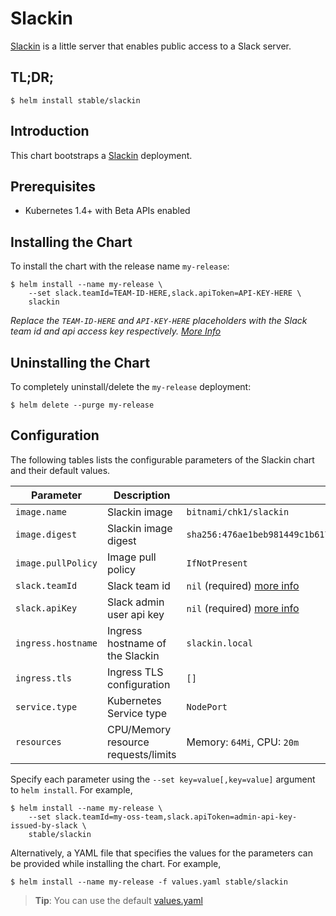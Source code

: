 # Slackin

[Slackin](https://github.com/rauchg/slackin) is a little server that enables public access to a Slack server.

## TL;DR;

```console
$ helm install stable/slackin
```

## Introduction

This chart bootstraps a [Slackin](https://github.com/codeformuenster/slackin-docker) deployment.

## Prerequisites

- Kubernetes 1.4+ with Beta APIs enabled

## Installing the Chart

To install the chart with the release name `my-release`:

```console
$ helm install --name my-release \
    --set slack.teamId=TEAM-ID-HERE,slack.apiToken=API-KEY-HERE \
    slackin
```

_Replace the `TEAM-ID-HERE` and `API-KEY-HERE` placeholders with the Slack team id and api access key respectively. [More Info](https://github.com/rauchg/slackin#tips)_

## Uninstalling the Chart

To completely uninstall/delete the `my-release` deployment:

```console
$ helm delete --purge my-release
```

## Configuration

The following tables lists the configurable parameters of the Slackin chart and their default values.

|     Parameter      |             Description             |                                  Default                                  |
|--------------------|-------------------------------------|---------------------------------------------------------------------------|
| `image.name`       | Slackin image                       | `bitnami/chk1/slackin`                                                    |
| `image.digest`     | Slackin image digest                | `sha256:476ae1beb981449c1b61794bb9ec52beeff1c312ff54fbcd3010946b991975f8` |
| `image.pullPolicy` | Image pull policy                   | `IfNotPresent`                                                            |
| `slack.teamId`     | Slack team id                       | `nil` (required) [more info](https://github.com/rauchg/slackin#tips)      |
| `slack.apiKey`     | Slack admin user api key            | `nil` (required) [more info](https://github.com/rauchg/slackin#tips)      |
| `ingress.hostname` | Ingress hostname of the Slackin     | `slackin.local`                                                           |
| `ingress.tls`      | Ingress TLS configuration           | `[]`                                                                      |
| `service.type`     | Kubernetes Service type             | `NodePort`                                                                |
| `resources`        | CPU/Memory resource requests/limits | Memory: `64Mi`, CPU: `20m`                                                |

Specify each parameter using the `--set key=value[,key=value]` argument to `helm install`. For example,

```console
$ helm install --name my-release \
    --set slack.teamId=my-oss-team,slack.apiToken=admin-api-key-issued-by-slack \
    stable/slackin
```

Alternatively, a YAML file that specifies the values for the parameters can be provided while installing the chart. For example,

```console
$ helm install --name my-release -f values.yaml stable/slackin
```

> **Tip**: You can use the default [values.yaml](values.yaml)
